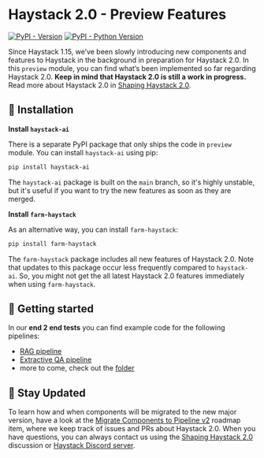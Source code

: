 # Haystack 2.0 - Preview Features

[![PyPI - Version](https://img.shields.io/pypi/v/haystack-ai.svg)](https://pypi.org/project/haystack-ai)
[![PyPI - Python Version](https://img.shields.io/pypi/pyversions/haystack-ai.svg)](https://pypi.org/project/haystack-ai)

Since Haystack 1.15, we’ve been slowly introducing new components and features to Haystack in the background in preparation for Haystack 2.0. In this `preview` module, you can find what’s been implemented so far regarding Haystack 2.0. **Keep in mind that Haystack 2.0 is still a work in progress.** Read more about Haystack 2.0 in [Shaping Haystack 2.0](https://github.com/deepset-ai/haystack/discussions/5568).

## 💾 Installation

**Install `haystack-ai`**

There is a separate PyPI package that only ships the code in `preview` module. You can install `haystack-ai` using pip:
```sh
pip install haystack-ai
```
The `haystack-ai` package is built on the `main` branch, so it's highly unstable, but it's useful if you want to try the new features as soon as they are merged.

**Install `farm-haystack`**

As an alternative way, you can install `farm-haystack`:
```sh
pip install farm-haystack
```
The `farm-haystack` package includes all new features of Haystack 2.0. Note that updates to this package occur less frequently compared to `haystack-ai`. So, you might not get the all latest Haystack 2.0 features immediately when using `farm-haystack`.

## 🚗 Getting started

In our **end 2 end tests** you can find example code for the following pipelines:
- [RAG pipeline](https://github.com/deepset-ai/haystack/blob/main/e2e/preview/pipelines/test_rag_pipelines.py)
- [Extractive QA pipeline](https://github.com/deepset-ai/haystack/blob/main/e2e/preview/pipelines/test_extractive_qa_pipeline.py)
- more to come, check out the [folder](https://github.com/deepset-ai/haystack/blob/main/e2e/preview/)

## 💙 Stay Updated
To learn how and when components will be migrated to the new major version, have a look at the [Migrate Components to Pipeline v2](https://github.com/deepset-ai/haystack/issues/5265) roadmap item, where we keep track of issues and PRs about Haystack 2.0. When you have questions, you can always contact us using the [Shaping Haystack 2.0](https://github.com/deepset-ai/haystack/discussions/5568) discussion or [Haystack Discord server](https://discord.com/channels/993534733298450452/1141683185458094211).
